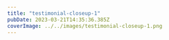 ```yaml
---
title: "testimonial-closeup-1"
pubDate: 2023-03-21T14:35:36.385Z
coverImage: ../../images/testimonial-closeup-1.png
---
```

